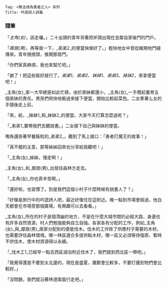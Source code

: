 ```
Tag: <無法成為勇者之人> 系列
Title: 吟遊詩人詩篇
```
### 隨筆

「_主角(女)_，該走囉。」二十出頭的青年背著把斧頭出現在並鄰自家後門的門戶。

「_鄰居(男)_，再等我一下，_弟弟2_的便當快做好了。」輕快地女中音從維開地門縫傳來。青年撓撓頭，推開那扇門。

「你們家真麻煩，我也來幫忙吧。」

「謝了！把這些裝好就行了。_弟弟1_、_弟弟2_、_妹妹1_、_弟弟3_、_妹妹2_，來拿便當吧！」

_主角(女)_家一大早總是如此忙碌，由於弟妹都還小，_主角(女)_一手攬起養育五個弟妹的責任。男孩們飛快地衝過來接下便當，開始比較起菜色。二女牽著么女的手隨後走上前。

「來，給，_妹妹1_和_妹妹2_的便當。大家今天打算怎麼過呢？」

「_弟弟1_要帶我們去聽說書。」二女接下自己與妹妹的便當。

嘴角還掛著早餐飯粒的_弟弟2_，聽到了馬上接口：「勇者打魔王的故事！」

「真不錯的主意，那等姊姊回來也分享給我聽吧！」

「_主角(女)_姊姊，慢走啊！」

_主角(女)_和_鄰居(男)_出發往森林方走去。

「_主角(女)_你也真辛苦啊。」

「還好啦，也習慣了。到是我們這個小村子什麼時候有說書人了？」

「好像是旅行中的吟遊詩人吧，最近好像住在這附近。晚一點到市場會經過，他白天都會在市場旁那個廣場，有興趣可以去看看。」

_主角(女)_所在的村子是個清幽的地方，不是在什麼大城市間的必經大路，身邊也有許多自然資源，村人們勉強能夠自立自強。各家各有分配的工作，例如_主角(女)_與_鄰居(男)_兩家分配到的便是伐木。伐木的工作除了供應村子需要的木材，也需要評估森林環境。哪一林區適合多提供點木材，哪一區又必須等待復原、暫時不供伐木，使木材資源得以永續。

「_伐木工1_已經早一點去西區湖泊附近伐木了，我們就到西北區一帶吧。」

「我覺得還是不要到太北邊的，現在是盛夏，魔獸會比較多，不要打擾到牠們會比較好。」

「沒問題，我們就沿著林道南面行走吧。」
